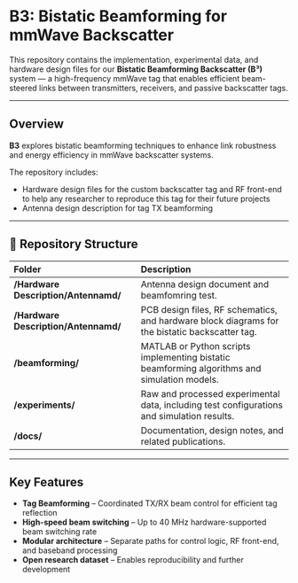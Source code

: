 # B3: Bistatic Beamforming for mmWave Backscatter

This repository contains the implementation, experimental data, and hardware design files for our **Bistatic Beamforming Backscatter (B³)** system — a high-frequency mmWave tag that enables efficient beam-steered links between transmitters, receivers, and passive backscatter tags.

---

## Overview

**B3** explores bistatic beamforming techniques to enhance link robustness and energy efficiency in mmWave backscatter systems.

The repository includes:
- Hardware design files for the custom backscatter tag and RF front-end to help any researcher to reproduce this tag for their future projects
- Antenna design description for tag TX beamforming

---

## 📁 Repository Structure

| Folder | Description |
|:--|:--|
| **/Hardware Description/Antennamd/** | Antenna design document and beamfomring test. |
| **/Hardware Description/Antennamd/** |PCB design files, RF schematics, and hardware block diagrams for the bistatic backscatter tag. |
| **/beamforming/** | MATLAB or Python scripts implementing bistatic beamforming algorithms and simulation models. |
| **/experiments/** | Raw and processed experimental data, including test configurations and simulation results. |
| **/docs/** | Documentation, design notes, and related publications. |

---

## Key Features

- **Tag Beamforming** – Coordinated TX/RX beam control for efficient tag reflection  
- **High-speed beam switching** – Up to 40 MHz hardware-supported beam switching rate  
- **Modular architecture** – Separate paths for control logic, RF front-end, and baseband processing  
- **Open research dataset** – Enables reproducibility and further development
